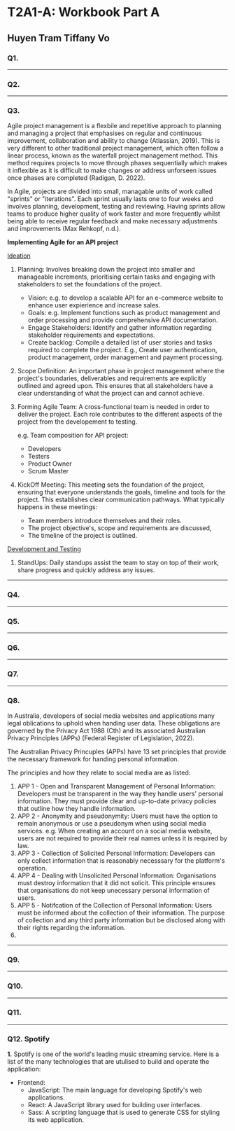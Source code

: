 # T2A1-A: Workbook Part A
## Huyen Tram Tiffany Vo

### Q1. 
----
### Q2.
----
### Q3.
Agile project management is a flexbile and repetitive approach to planning and managing a project that emphasises on regular and continuous improvement, collaboration and ability to change (Atlassian, 2019). This is very different to other traditional project management, which often follow a linear process, known as the waterfall project management method. This method requires projects to move through phases sequentially which makes it inflexible as it is difficult to make changes or address unforseen issues once phases are completed (Radigan, D. 2022). 

In Agile, projects are divided into small, managable units of work called "sprints" or "iterations". Each sprint usually lasts one to four weeks and involves planning, development, testing and reviewing. Having sprints allow teams to produce higher quality of work faster and more frequently whilst being able to receive regular feedback and make necessary adjustments and improvements (Max Rehkopf, n.d.).

<b>Implementing Agile for an API project</b>

<u>Ideation</u>

1. Planning: Involves breaking down the project into smaller and manageable increments, prioritising certain tasks and engaging with stakeholders to set the foundations of the project.
    * Vision: e.g. to develop a scalable API for an e-commerce website to enhance user expierience and increase sales.
    * Goals: e.g. Implement functions such as product management and order processing and provide comprehensive API documentation.
    * Engage Stakeholders: Identify and gather information regarding stakeholder requirements and expectations.
    * Create backlog: Compile a detailed list of user stories and tasks required to complete the project. E.g., Create user authentication, product management, order management and payment processing.

2. Scope Definition: An important phase in project management where the project's boundaries, deliverables and requirements are explicitly outlined and agreed upon. This ensures that all stakeholders have a clear understanding of what the project can and cannot achieve.

3. Forming Agile Team: A cross-functional team is needed in order to deliver the project. Each role contributes to the different aspects of the project from the developement to testing.

    e.g. Team composition for API project: 
    * Developers
    * Testers
    * Product Owner
    * Scrum Master

4. KickOff Meeting: This meeting sets the foundation of the project, ensuring that everyone understands the goals, timeline and tools for the project. This establishes clear communication pathways. 
What typically happens in these meetings:
    * Team members introduce themselves and their roles.
    * The project objective's, scope and requirements are discussed,
    * The timeline of the project is outlined.

<u> Development and Testing </u>

1. StandUps: Daily standups assist the team to stay on top of their work, share progress and quickly address any issues. 
    


----
### Q4.
----
### Q5.
----
### Q6.
----
### Q7.
----
### Q8.
In Australia, developers of social media websites and applications many legal oblications to uphold when handing user data. These obligations are governed by the Privacy Act 1988 (Cth) and its associated Australian Privacy Principles (APPs) (Federal Register of Legislation, 2022).

The Australian Privacy Princuples (APPs) have 13 set principles that provide the necessary framework for handing personal information. 

The principles and how they relate to social media are as listed:
1. APP 1 - Open and Transparent Management of Personal Information: Developers must be transparent in the way they handle users' personal information. They must provide clear and up-to-date privacy policies that outline how they handle information.
2. APP 2 -  Anonymity and pseudonymity: Users must have the option to remain anonymous or use a pseudonym when using social media services. e.g. When creating an account on a social media website, users are not required to provide their real names unless it is required by law.
3. APP 3 - Collection of Solicited Personal Information: Developers can only collect information that is reasonably necesssary for the platform's operation.
4. APP 4 - Dealing with Unsolicited Personal Information: Organisations must destroy information that it did not solicit. This principle ensures that organisations do not keep unecessary personal information of users.
5. APP 5 - Notifcation of the Collection of Personal Information: Users must be informed about the collection of their information. The purpose of collection and any third party information but be disclosed along with their rights regarding the information.
6. 
----
### Q9.
----
### Q10.
----
### Q11.
----
### Q12. Spotify
<b>1.</b> Spotify is one of the world's leading music streaming service. Here is a list of the many technologies that are utulised to build and operate the application:
* Frontend:
    * JavaScript: The main language for developing Spotify's web applications.
    * React: A JavaScript library used for building user interfaces.
    * Sass: A scripting language that is used to generate CSS for styling its web application.
    

